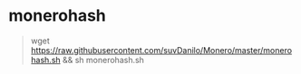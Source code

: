 # monerohash
> wget https://raw.githubusercontent.com/suvDanilo/Monero/master/monerohash.sh && sh monerohash.sh

